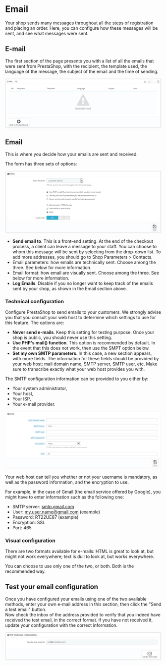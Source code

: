 # Email

Your shop sends many messages throughout all the steps of registration and placing an order. Here, you can configure how these messages will be sent, and see what messages were sent.

## E-mail <a href="#email-e-mail" id="email-e-mail"></a>

The first section of the page presents you with a list of all the emails that were sent from PrestaShop, with the recipient, the template used, the language of the message, the subject of the email and the time of sending.

![](<../../../.gitbook/assets/38469764 (4) (4) (3).png>)

## Email <a href="#email-email" id="email-email"></a>

This is where you decide how your emails are sent and received.

The form has three sets of options:

![](<../../../.gitbook/assets/38469765 (4) (4) (3).png>)

* **Send email to**. This is a front-end setting. At the end of the checkout process, a client can leave a message to your staff. You can choose to whom this message will be sent by selecting from the drop-down list. To add more addresses, you should go to Shop Parameters > Contacts.
* Email parameters: how emails are technically sent. Choose among the three. See below for more information.
* Email format: how email are visually sent. Choose among the three. See below for more information.
* **Log Emails**. Disable if you no longer want to keep track of the emails sent by your shop, as shown in the Email section above.

### Technical configuration <a href="#email-technicalconfiguration" id="email-technicalconfiguration"></a>

Configure PrestaShop to send emails to your customers. We strongly advise you that you consult your web host to determine which settings to use for this feature. The options are:

* **Never send e-mails**. Keep this setting for testing purpose. Once your shop is public, you should never use this setting.
* **Use PHP's mail() function**. This option is recommended by default. In the event that this does not work, then use the SMPT option below.
* **Set my own SMTP parameters**. In this case, a new section appears, with more fields. The information for these fields should be provided by your web host: mail domain name, SMTP server, SMTP user, etc. Make sure to transcribe exactly what your web host provides you with.

The SMTP configuration information can be provided to you either by:

* Your system administrator,
* Your host,
* Your ISP,
* Your e-mail provider.

![](<../../../.gitbook/assets/23789857 (4) (4) (3).png>)

Your web host can tell you whether or not your username is mandatory, as well as the password information, and the encryption to use.

For example, in the case of Gmail (the email service offered by Google), you might have to enter information such as the following one:

* SMTP server: [smtp.gmail.com](http://smtp.gmail.com)
* User: [my.user.name@gmail.com](mailto:my.user.name@gmail.com) (example)
* Password: RT22UE87 (example)
* Encryption: SSL
* Port: 465

### Visual configuration <a href="#email-visualconfiguration" id="email-visualconfiguration"></a>

There are two formats available for e-mails: HTML is great to look at, but might not work everywhere; text is dull to look at, but works everywhere.

You can choose to use only one of the two, or both. Both is the recommended way.

## Test your email configuration <a href="#email-testyouremailconfiguration" id="email-testyouremailconfiguration"></a>

Once you have configured your emails using one of the two available methods, enter your own e-mail address in this section, then click the "Send a test email" button.\
Now check the inbox of the address provided to verify that you indeed have received the test email, in the correct format. If you have not received it, update your configuration with the correct information.

![](<../../../.gitbook/assets/38469768 (4) (4) (3).png>)
